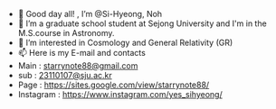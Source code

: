 - 👋 Good day all! , I’m @Si-Hyeong, Noh
- 🌱 I’m a graduate school student at Sejong University and I'm in the M.S.course in Astronomy.
- 👀 I’m interested in Cosmology and General Relativity (GR)
- 📫 Here is my E-mail and contacts
- Main : starrynote88@gmail.com
- sub  : 23110107@sju.ac.kr
- Page : https://sites.google.com/view/starrynote88/
- Instagram : https://www.instagram.com/yes_sihyeong/
<!---
NohSiHyeong/NohSiHyeong is a ✨ special ✨ repository because its `README.md` (this file) appears on your GitHub profile.
You can click the Preview link to take a look at your changes.
--->

